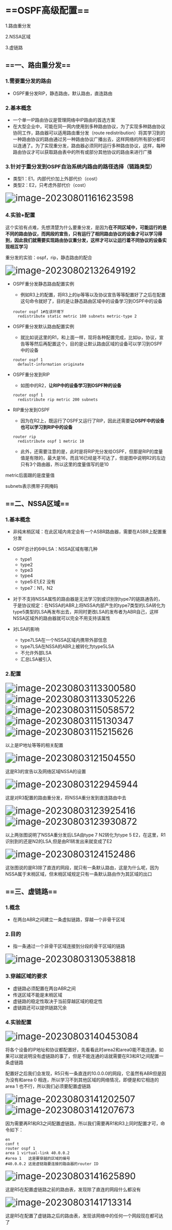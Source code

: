 # ==OSPF高级配置==

1.路由重分发

2.NSSA区域

3.虚链路

## ==一、路由重分发==

### 1.需要重分发的路由

- OSPF重分发RIP，静态路由，默认路由，直连路由

### 2.基本概念

- 一个单一IP路由协议是管理网络中IP路由的首选方案
- 在大型企业中，可能在同一网内使用到多种路由协议，为了实现多种路由协议协同工作，路由器可以适用路由重分发（route redistribution）将其学习到的一种路由协议的路由通过另一种路由协议广播出去，这样网络的所有部分都可以连通了。为了实现重分发，路由器必须同时运行多种路由协议，这样，每种路由协议才可以获取路由表中的所有或部分其他协议的路由来进行广播

### 3.针对于重分发到OSPF自治系统内路由的路径选择（链路类型）

- 类型1：E1，内部代价加上外部代价（cost）
- 类型2：E2，只考虑外部代价（cost）

<img src="C:\Users\hp\AppData\Roaming\Typora\typora-user-images\image-20230801161623598.png" alt="image-20230801161623598" style="zoom:200%;" />

### 4.实验+配置

这个实验有点难，先想清楚为什么要重分发，是因为**在不同区域中，可能运行的是不同的路由协议，而网段的宣告，只有运行了相同路由协议的设备才可以学习得到，因此我们就需要实现路由协议重分发，这样才可以让运行着不同协议的设备实现相互学习**

重分发的实验：ospf，rip，静态路由的配合

<img src="C:\Users\hp\AppData\Roaming\Typora\typora-user-images\image-20230802132649192.png" alt="image-20230802132649192" style="zoom:200%;" />

- OSPF重分发静态路由配置实例

  - 例如R3上的配置，将R3上的ip等等以及协议宣告等等配置好了之后在配置这句命令就好了，目的是让静态路由区域中的设备学习到OSPF中的设备

  ```shell
  router ospf 1#在该环境下
  	redistribute static metric 100 subnets metric-type 2
  ```

- OSPF重分发默认路由配置实例

  - 就比如说这里的R1，和上面一样，现将各种配置完成，比如ip，协议，宣告等等然后再配置这个，目的是让默认路由区域的设备可以学习到OSPF中的设备

  ```shell
  router ospf 1
  	default-information originate
  ```

- OSPF重分发到RIP

  - 如图中的R2，**让RIP中的设备学习到OSPF种的设备**

  ```shell
  router ospf 1
  	redistribute rip metric 200 subnets
  ```

- RIP重分发到OSPF

  - 因为在R2上，既运行了OSPF又运行了RIP，因此还需要**让OSPF中的设备也可以学习到RIP中的设备**

  ```shell
  router rip
  	redistribute ospf 1 metric 10
  ```

  - 此外，还需要注意的是，此时是将RIP充分发给OSPF，但那是RIP的度量值是有限的，最大是16，而且16已经是不可达了，但是图中说明R2的左边只有3个路由器，所以这里的度量值写的是10

metric后面跟的是度量值

subnets表示携带子网掩码

## ==二、NSSA区域==

###  1.基本概念

- 非纯末梢区域：在此区域内肯定会有一个ASBR路由器，需要在ASBR上配置重分发
- OSPF总计的6中LSA：NSSA区域有哪几种
  - type1
  - type2
  - type3
  - type4
  - type5:E1,E2    没有
  - type7：N1，N2

- 对于不支持NSSA属性的路由器是无法学习到或识别到type7的链路通告的，于是协议规定：在NSSA的ABR上将NSSA内部产生的type7类型的LSA转化为type5类型的LSA再发布出去，并同时更改LSA的发布者为ABR自己，这样NSSA区域外的路由器就可以完全不用支持该属性

- 对LSA的影响
  - type7LSA在一个NSSA区域内携带外部信息
  - type7LSA在NSSA的ABR上被转化为type5LSA
  - 不允许外部LSA
  - 汇总LSA被引入

### 2.配置

<img src="C:\Users\hp\AppData\Roaming\Typora\typora-user-images\image-20230803113300580.png" alt="image-20230803113300580" style="zoom:200%;" />

<img src="C:\Users\hp\AppData\Roaming\Typora\typora-user-images\image-20230803113305226.png" alt="image-20230803113305226" style="zoom:200%;" />

<img src="C:\Users\hp\AppData\Roaming\Typora\typora-user-images\image-20230803115058572.png" alt="image-20230803115058572" style="zoom:200%;" />

<img src="C:\Users\hp\AppData\Roaming\Typora\typora-user-images\image-20230803115130347.png" alt="image-20230803115130347" style="zoom:200%;" />

<img src="C:\Users\hp\AppData\Roaming\Typora\typora-user-images\image-20230803115215626.png" alt="image-20230803115215626" style="zoom:200%;" />

以上是IP地址等等的相关配置

<img src="C:\Users\hp\AppData\Roaming\Typora\typora-user-images\image-20230803121504550.png" alt="image-20230803121504550" style="zoom:200%;" />

这是R3的宣告以及网络区域NSSA的设置

<img src="C:\Users\hp\AppData\Roaming\Typora\typora-user-images\image-20230803122945944.png" alt="image-20230803122945944" style="zoom:200%;" />

这是对R3配置的路由重分发，将NSSA重分发到直连路由中去

<img src="C:\Users\hp\AppData\Roaming\Typora\typora-user-images\image-20230803123925416.png" alt="image-20230803123925416" style="zoom:200%;" />

<img src="C:\Users\hp\AppData\Roaming\Typora\typora-user-images\image-20230803123930872.png" alt="image-20230803123930872" style="zoom:200%;" />

以上两张图说明了NSSA重分发后LSA由type 7 N2转化为type 5 E2，在这里，R1识别到的还是N2的LSA,但是由R1转发出来就变成了E2

<img src="C:\Users\hp\AppData\Roaming\Typora\typora-user-images\image-20230803124152486.png" alt="image-20230803124152486" style="zoom:200%;" />

这张图说的是R3除了直连的网段，就只有一条默认路由，这是为什么呢，因为NSSA属于末梢区域，但末梢区域规定只有一条默认路由作为其区域的出口

## ==三、虚链路==

### 1.概念

- 在两台ABR之间建立一条虚拟链路，穿越一个非骨干区域

### 2.目的

- 指一条通过一个非骨干区域连接到分段的骨干区域的链路

<img src="C:\Users\hp\AppData\Roaming\Typora\typora-user-images\image-20230803130538818.png" alt="image-20230803130538818" style="zoom:200%;" />

### 3.穿越区域的要求

- 虚链路必须配置在两台ABR之间
- 传送区域不能是末梢区域
- 虚链路的稳定性取决于当前穿越区域的稳定性
- 虚链路还可以提供链路冗余

### 4.实验配置

<img src="C:\Users\hp\AppData\Roaming\Typora\typora-user-images\image-20230803140453084.png" alt="image-20230803140453084" style="zoom:200%;" />

将各个设备的IP地址和协议都配置好，先看看此时area2和area0能不能连通，如果可以就说明没有虚链路的事了，但是不能连通的话就需要在R3和R1之间配置一条虚链路

配置好之后我们会发现，R5只有一条直连的10.0.0.0的网段，它虽然有ABR但是因为没有和area 0 相连，所以学习不到其他区域的网络情况，即便是和它相连的area 1 也不行，所以我们必须要配置虚链路

<img src="C:\Users\hp\AppData\Roaming\Typora\typora-user-images\image-20230803141202507.png" alt="image-20230803141202507" style="zoom:200%;" />

<img src="C:\Users\hp\AppData\Roaming\Typora\typora-user-images\image-20230803141207673.png" alt="image-20230803141207673" style="zoom:200%;" />

因为需要再R1和R3之间配置虚链路，所以我们需要再R1和R3上同时配置才可，命令如下：

```shell
en
conf t
router ospf 1
area 1 virtual-link 40.0.0.2
#area 1   这是要穿越的区域的编号
#40.0.0.2 这是虚链路要连接的路由器的router ID 
```

<img src="C:\Users\hp\AppData\Roaming\Typora\typora-user-images\image-20230803141625890.png" alt="image-20230803141625890" style="zoom:200%;" />

这是R5在配置虚链路之前的路由表，发现除了直连的网段什么都没有

<img src="C:\Users\hp\AppData\Roaming\Typora\typora-user-images\image-20230803141713314.png" alt="image-20230803141713314" style="zoom:200%;" />

这是R5在配置了虚链路之后的路由表，发现该网络中的任何一个网段现在都可达了